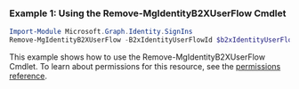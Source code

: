 ### Example 1: Using the Remove-MgIdentityB2XUserFlow Cmdlet
```powershell
Import-Module Microsoft.Graph.Identity.SignIns
Remove-MgIdentityB2XUserFlow -B2xIdentityUserFlowId $b2xIdentityUserFlowId
```
This example shows how to use the Remove-MgIdentityB2XUserFlow Cmdlet.
To learn about permissions for this resource, see the [permissions reference](/graph/permissions-reference).
